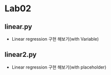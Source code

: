 # Lab02

## linear.py
- Linear regression 구현 해보기(with Variable)

## linear2.py
- Linear regression 구현 해보기(with placeholder)